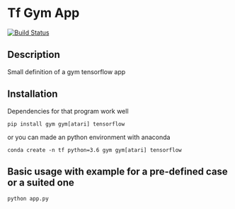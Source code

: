 # Tf Gym App

[![Build Status](https://travis-ci.com/kaiquewdev/tf-gym-app.svg?token=fP2MzeqGP5sWPBqwVGGZ&branch=master)](https://travis-ci.com/kaiquewdev/tf-gym-app)

## Description

Small definition of a gym tensorflow app

## Installation

Dependencies for that program work well

```
pip install gym gym[atari] tensorflow
```

or you can made an python environment with anaconda

```
conda create -n tf python=3.6 gym gym[atari] tensorflow
```

## Basic usage with example for a pre-defined case or a suited one

```
python app.py
```
